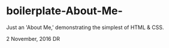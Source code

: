 # boilerplate-About-Me-

Just an 'About Me,' demonstrating the simplest of HTML & CSS.

2 November, 2016
DR
